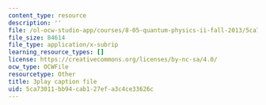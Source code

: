 ```yaml
---
content_type: resource
description: ''
file: /ol-ocw-studio-app/courses/8-05-quantum-physics-ii-fall-2013/5ca73011bb94cab127efa3c4ce33626c_BWM0RXg-uvI.srt
file_size: 84614
file_type: application/x-subrip
learning_resource_types: []
license: https://creativecommons.org/licenses/by-nc-sa/4.0/
ocw_type: OCWFile
resourcetype: Other
title: 3play caption file
uid: 5ca73011-bb94-cab1-27ef-a3c4ce33626c
---
```

